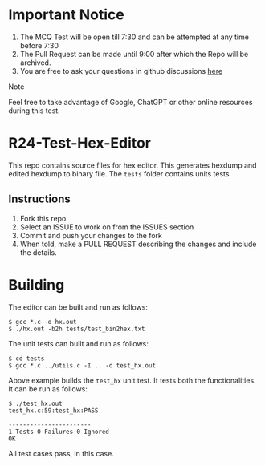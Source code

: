 # Important Notice
1. The MCQ Test will be open till 7:30 and can be attempted at any time before 7:30
2. The Pull Request can be made until 9:00 after which the Repo will be archived.
3. You are free to ask your questions in github discussions [here](https://github.com/teamrudra/R24-Test-Hex-Editor/discussions)

> [!NOTE]  
> Feel free to take advantage of Google, ChatGPT or other online resources during this test.

# R24-Test-Hex-Editor
This repo contains source files for hex editor.
This generates hexdump and edited hexdump to binary file.
The `tests` folder contains units tests

## Instructions
1. Fork this repo
2. Select an ISSUE to work on from the ISSUES section
4. Commit and push your changes to the fork
5. When told, make a PULL REQUEST describing the changes and include the details.

# Building
The editor can be built and run as follows:
```
$ gcc *.c -o hx.out
$ ./hx.out -b2h tests/test_bin2hex.txt
```
The unit tests can built and run as follows:
```
$ cd tests
$ gcc *.c ../utils.c -I .. -o test_hx.out
```
Above example builds the `test_hx` unit test. It tests both the functionalities. It can be run as follows:
```
$ ./test_hx.out
test_hx.c:59:test_hx:PASS

-----------------------
1 Tests 0 Failures 0 Ignored
OK
```
All test cases pass, in this case.
